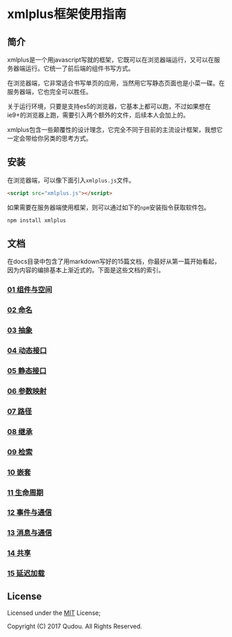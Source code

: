 # xmlplus框架使用指南

## 简介

xmlplus是一个用javascript写就的框架，它既可以在浏览器端运行，又可以在服务器端运行。它统一了前后端的组件书写方式。

在浏览器端，它非常适合书写单页的应用，当然用它写静态页面也是小菜一碟。在服务器端，它也完全可以胜任。

关于运行环境，只要是支持es5的浏览器，它基本上都可以跑，不过如果想在ie9+的浏览器上跑，需要引入两个额外的文件，后续本人会加上的。

xmlplus包含一些颠覆性的设计理念，它完全不同于目前的主流设计框架，我想它一定会带给你另类的思考方式。

## 安装

在浏览器端，可以像下面引入`xmlplus.js`文件。

```html
<script src="xmlplus.js"></script>
```

如果需要在服务器端使用框架，则可以通过如下的`npm`安装指令获取软件包。

```bash
npm install xmlplus
```

## 文档

在docs目录中包含了用markdown写好的15篇文档，你最好从第一篇开始看起，因为内容的编排基本上渐近式的。下面是这些文档的索引。

### [01 组件与空间](./docs/01-components-and-space.md)
     
### [02 命名](./docs/02-naming.md)
     
### [03 抽象](./docs/03-abstract.md)
     
### [04 动态接口](./docs/04-dynamic-interface.md)
     
### [05 静态接口](./docs/static-interface.md)
     
### [06 参数映射](./docs/parameter-mapping.md)
     
### [07 路径](./docs/path.md)
     
### [08 继承](./docs/inheritting.md)
     
### [09 检索](./docs/searching.md)
     
### [10 嵌套](./docs/nesting.md)
     
### [11 生命周期](./docs/life-circle.md)
     
### [12 事件与通信](./docs/events-and-communication.md)
     
### [13 消息与通信](./docs/message-and-communication.md)
     
### [14 共享](./docs/sharing.md)
     
### [15 延迟加载](./docs/lazy-instantiation.md)

## License

Licensed under the [MIT](http://opensource.org/licenses/MIT) License;

Copyright (C) 2017 Qudou. All Rights Reserved.
